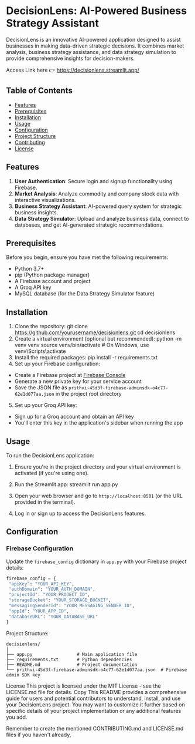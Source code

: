 # DecisionLens: AI-Powered Business Strategy Assistant

DecisionLens is an innovative AI-powered application designed to assist businesses in making data-driven strategic decisions. It combines market analysis, business strategy assistance, and data strategy simulation to provide comprehensive insights for decision-makers.

Access Link here 👉 https://decisionlens.streamlit.app/
## Table of Contents

- [Features](#features)
- [Prerequisites](#prerequisites)
- [Installation](#installation)
- [Usage](#usage)
- [Configuration](#configuration)
- [Project Structure](#project-structure)
- [Contributing](#contributing)
- [License](#license)

## Features

1. **User Authentication**: Secure login and signup functionality using Firebase.
2. **Market Analysis**: Analyze commodity and company stock data with interactive visualizations.
3. **Business Strategy Assistant**: AI-powered query system for strategic business insights.
4. **Data Strategy Simulator**: Upload and analyze business data, connect to databases, and get AI-generated strategic recommendations.

## Prerequisites

Before you begin, ensure you have met the following requirements:

- Python 3.7+
- pip (Python package manager)
- A Firebase account and project
- A Groq API key
- MySQL database (for the Data Strategy Simulator feature)

## Installation

1. Clone the repository:
    git clone https://github.com/yourusername/decisionlens.git
    cd decisionlens
2. Create a virtual environment (optional but recommended):
    python -m venv venv
    source venv/bin/activate  # On Windows, use venv\Scripts\activate
3. Install the required packages:
    pip install -r requirements.txt
4. Set up your Firebase configuration:
- Create a Firebase project at [Firebase Console](https://console.firebase.google.com/)
- Generate a new private key for your service account
- Save the JSON file as `prithvi-45d3f-firebase-adminsdk-o4c77-62e1d077aa.json` in the project root directory

5. Set up your Groq API key:
- Sign up for a Groq account and obtain an API key
- You'll enter this key in the application's sidebar when running the app

## Usage

To run the DecisionLens application:

1. Ensure you're in the project directory and your virtual environment is activated (if you're using one).

2. Run the Streamlit app:
    streamlit run app.py
3. Open your web browser and go to `http://localhost:8501` (or the URL provided in the terminal).

4. Log in or sign up to access the DecisionLens features.

## Configuration

### Firebase Configuration

Update the `firebase_config` dictionary in `app.py` with your Firebase project details:

```python
firebase_config = {
 "apiKey": "YOUR_API_KEY",
 "authDomain": "YOUR_AUTH_DOMAIN",
 "projectId": "YOUR_PROJECT_ID",
 "storageBucket": "YOUR_STORAGE_BUCKET",
 "messagingSenderId": "YOUR_MESSAGING_SENDER_ID",
 "appId": "YOUR_APP_ID",
 "databaseURL": "YOUR_DATABASE_URL"
}
```
Project Structure:
```
decisionlens/
│
├── app.py                 # Main application file
├── requirements.txt       # Python dependencies
├── README.md              # Project documentation
└── prithvi-45d3f-firebase-adminsdk-o4c77-62e1d077aa.json  # Firebase admin SDK key
```
License
This project is licensed under the MIT License - see the LICENSE.md file for details.
Copy
This README provides a comprehensive guide for users and potential contributors to understand, install, and use your DecisionLens project. You may want to customize it further based on specific details of your project implementation or any additional features you add.

Remember to create the mentioned CONTRIBUTING.md and LICENSE.md files if you haven't already,
